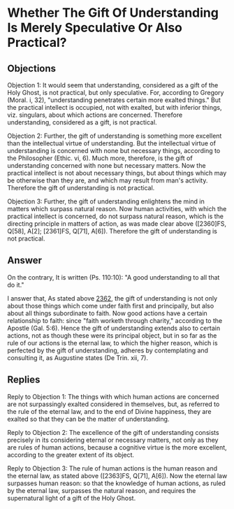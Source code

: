 # Whether The Gift Of Understanding Is Merely Speculative Or Also Practical?

## Objections

Objection 1: It would seem that understanding, considered as a gift of the Holy Ghost, is not practical, but only speculative. For, according to Gregory (Moral. i, 32), "understanding penetrates certain more exalted things." But the practical intellect is occupied, not with exalted, but with inferior things, viz. singulars, about which actions are concerned. Therefore understanding, considered as a gift, is not practical.

Objection 2: Further, the gift of understanding is something more excellent than the intellectual virtue of understanding. But the intellectual virtue of understanding is concerned with none but necessary things, according to the Philosopher (Ethic. vi, 6). Much more, therefore, is the gift of understanding concerned with none but necessary matters. Now the practical intellect is not about necessary things, but about things which may be otherwise than they are, and which may result from man's activity. Therefore the gift of understanding is not practical.

Objection 3: Further, the gift of understanding enlightens the mind in matters which surpass natural reason. Now human activities, with which the practical intellect is concerned, do not surpass natural reason, which is the directing principle in matters of action, as was made clear above ([2360]FS, Q[58], A[2]; [2361]FS, Q[71], A[6]). Therefore the gift of understanding is not practical.

## Answer

On the contrary, It is written (Ps. 110:10): "A good understanding to all that do it."

I answer that, As stated above [2362](A[2]), the gift of understanding is not only about those things which come under faith first and principally, but also about all things subordinate to faith. Now good actions have a certain relationship to faith: since "faith worketh through charity," according to the Apostle (Gal. 5:6). Hence the gift of understanding extends also to certain actions, not as though these were its principal object, but in so far as the rule of our actions is the eternal law, to which the higher reason, which is perfected by the gift of understanding, adheres by contemplating and consulting it, as Augustine states (De Trin. xii, 7).

## Replies

Reply to Objection 1: The things with which human actions are concerned are not surpassingly exalted considered in themselves, but, as referred to the rule of the eternal law, and to the end of Divine happiness, they are exalted so that they can be the matter of understanding.

Reply to Objection 2: The excellence of the gift of understanding consists precisely in its considering eternal or necessary matters, not only as they are rules of human actions, because a cognitive virtue is the more excellent, according to the greater extent of its object.

Reply to Objection 3: The rule of human actions is the human reason and the eternal law, as stated above ([2363]FS, Q[71], A[6]). Now the eternal law surpasses human reason: so that the knowledge of human actions, as ruled by the eternal law, surpasses the natural reason, and requires the supernatural light of a gift of the Holy Ghost.
